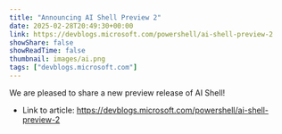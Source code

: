 ```yaml
---
title: "Announcing AI Shell Preview 2"
date: 2025-02-28T20:49:30+00:00
link: https://devblogs.microsoft.com/powershell/ai-shell-preview-2
showShare: false
showReadTime: false
thumbnail: images/ai.png
tags: ["devblogs.microsoft.com"]
---
```

We are pleased to share a new preview release of AI Shell!

- Link to article: https://devblogs.microsoft.com/powershell/ai-shell-preview-2